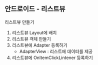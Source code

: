 ## 안드로이드 - 리스트뷰

리스트뷰 만들기

1. 리스트뷰 Layout에 배치
2. 리스트뷰 객체 만들기
3. 리스트뷰에 Adapter 등록하기
   - AdapterView : 리스트에 데이터를 제공
4. 리스트뷰에 OnItemClickLintener 등록하기
